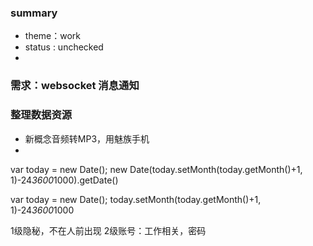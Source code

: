 ### summary
- theme：work 
- status : unchecked
- 

### 需求：websocket 消息通知

### 整理数据资源

- 新概念音频转MP3，用魅族手机
- 






var today = new Date();
new Date(today.setMonth(today.getMonth()+1, 1)-24*3600*1000).getDate()

var today = new Date();
today.setMonth(today.getMonth()+1, 1)-24*3600*1000



1级隐秘，不在人前出现
2级账号：工作相关，密码
























